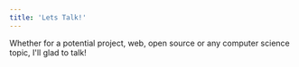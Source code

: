 ```yaml
---
title: 'Lets Talk!'
---
```


Whether for a potential project, web, open source or any computer science topic, I'll glad to talk!
